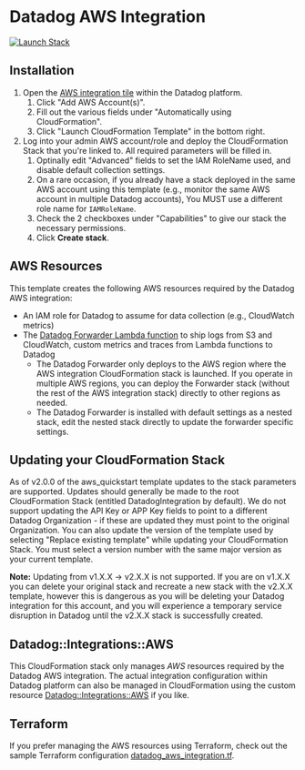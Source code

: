 # Datadog AWS Integration

[![Launch Stack](https://s3.amazonaws.com/cloudformation-examples/cloudformation-launch-stack.png)](https://console.aws.amazon.com/cloudformation/home?region=us-east-1#/stacks/quickcreate?param_APIKey=&param_APPKey=&param_CloudSecurityPostureManagement=false&param_DatadogSite=datadoghq.com&param_InstallLambdaLogForwarder=true&stackName=DatadogIntegration&templateURL=https%3A%2F%2Fdatadog-cloudformation-template-quickstart.s3.amazonaws.com%2Faws%2Fv2.0.5%2Fmain_v2.yaml)
  
## Installation

1. Open the [AWS integration tile](https://app.datadoghq.com/account/settings#integrations/amazon-web-services) within the Datadog platform.
   1. Click "Add AWS Account(s)".
   1. Fill out the various fields under "Automatically using CloudFormation".
   1. Click "Launch CloudFormation Template" in the bottom right.
1. Log into your admin AWS account/role and deploy the CloudFormation Stack that you're linked to. All required parameters will be filled in.
   1. Optinally edit "Advanced" fields to set the IAM RoleName used, and disable default collection settings.
   1. On a rare occasion, if you already have a stack deployed in the same AWS account using this template (e.g., monitor the same AWS account in multiple Datadog accounts), You MUST use a different role name for `IAMRoleName`.
   1. Check the 2 checkboxes under "Capabilities" to give our stack the necessary permissions.
   1. Click **Create stack**.

## AWS Resources

This template creates the following AWS resources required by the Datadog AWS integration:

- An IAM role for Datadog to assume for data collection (e.g., CloudWatch metrics)
- The [Datadog Forwarder Lambda function](https://github.com/DataDog/datadog-serverless-functions/tree/master/aws/logs_monitoring) to ship logs from S3 and CloudWatch, custom metrics and traces from Lambda functions to Datadog
  - The Datadog Forwarder only deploys to the AWS region where the AWS integration CloudFormation stack is launched. If you operate in multiple AWS regions, you can deploy the Forwarder stack (without the rest of the AWS integration stack) directly to other regions as needed.
  - The Datadog Forwarder is installed with default settings as a nested stack, edit the nested stack directly to update the forwarder specific settings.

## Updating your CloudFormation Stack

As of v2.0.0 of the aws_quickstart template updates to the stack parameters are supported. Updates should generally be made to the root CloudFormation Stack (entitled DatadogIntegration by default). We do not support updating the API Key or APP Key fields to point to a different Datadog Organization - if these are updated they must point to the original Organization. You can also update the version of the template used by selecting "Replace existing template" while updating your CloudFormation Stack. You must select a version number with the same major version as your current template.

**Note:** Updating from v1.X.X -> v2.X.X is not supported. If you are on v1.X.X you can delete your original stack and recreate a new stack with the v2.X.X template, however this is dangerous as you will be deleting your Datadog integration for this account, and you will experience a temporary service disruption in Datadog until the v2.X.X stack is successfully created.

## Datadog::Integrations::AWS

This CloudFormation stack only manages *AWS* resources required by the Datadog AWS integration. The actual integration configuration within Datadog platform can also be managed in CloudFormation using the custom resource [Datadog::Integrations::AWS](https://github.com/DataDog/datadog-cloudformation-resources/tree/master/datadog-integrations-aws-handler) if you like.

## Terraform

If you prefer managing the AWS resources using Terraform, check out the sample Terraform configuration [datadog_aws_integration.tf](datadog_aws_integration.tf).

